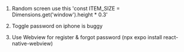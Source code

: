 1. Random screen use this 'const ITEM_SIZE = Dimensions.get('window').height \* 0.3'

2. Toggle password on iphone is buggy

3. Use Webview for register & forgot password (npx expo install react-native-webview)
